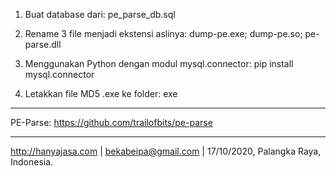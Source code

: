 1. Buat database dari: pe_parse_db.sql

2. Rename 3 file menjadi ekstensi aslinya: dump-pe.exe; dump-pe.so; pe-parse.dll

3. Menggunakan Python dengan modul mysql.connector: pip install mysql.connector

4. Letakkan file MD5 .exe ke folder: exe

----

PE-Parse: https://github.com/trailofbits/pe-parse

----

http://hanyajasa.com | bekabeipa@gmail.com | 17/10/2020, Palangka Raya, Indonesia.
